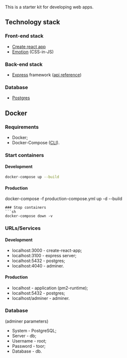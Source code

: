 This is a starter kit for developing web apps.

## Technology stack

### Front-end stack

* [Create react app](https://github.com/facebookincubator/create-react-app/blob/master/packages/react-scripts/template/README.md)
* [Emotion](https://github.com/emotion-js/emotion) (CSS-in-JS)

### Back-end stack

* [Express](http://expressjs.com/en/4x/api.html) framework ([api reference](http://expressjs.com/en/4x/api.html))

### Database

* [Postgres](https://www.postgresql.org/)

## Docker
### Requirements
* Docker;
* Docker-Compose ([CLI](https://docs.docker.com/compose/reference/overview/)).
### Start containers
#### Development
```sh
docker-compose up --build
```
#### Production
docker-compose -f production-compose.yml up -d --build
```
### Stop containers
```sh
docker-compose down -v
```
### URLs/Services
#### Development
* localhost:3000 - create-react-app;
* localhost:3100 - express server;
* localhost:5432 - postgres;
* localhost:4040 - adminer.
#### Production
* localhost - application (pm2-runtime);
* localhost:5432 - postgres;
* localhost/adminer - adminer.

### Database
(adminer parameters)
* System - PostgreSQL;
* Server - db;
* Username - root;
* Password - toor;
* Database - db.
